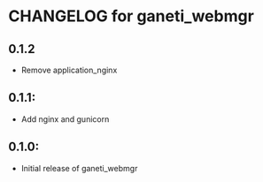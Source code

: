 # CHANGELOG for ganeti_webmgr

## 0.1.2

* Remove application_nginx

## 0.1.1:

* Add nginx and gunicorn

## 0.1.0:

* Initial release of ganeti_webmgr
